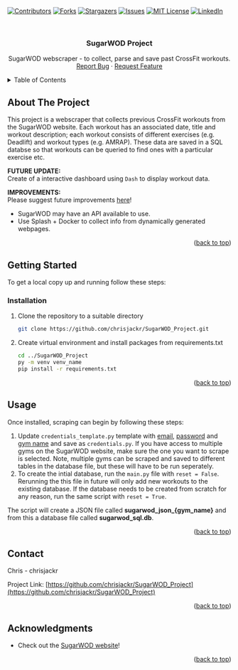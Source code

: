 <div id="top"></div>

<!-- PROJECT SHIELDS -->
<!--
*** I'm using markdown "reference style" links for readability.
*** Reference links are enclosed in brackets [ ] instead of parentheses ( ).
*** See the bottom of this document for the declaration of the reference variables
*** for contributors-url, forks-url, etc. This is an optional, concise syntax you may use.
*** https://www.markdownguide.org/basic-syntax/#reference-style-links
-->
[![Contributors][contributors-shield]][contributors-url]
[![Forks][forks-shield]][forks-url]
[![Stargazers][stars-shield]][stars-url]
[![Issues][issues-shield]][issues-url]
[![MIT License][license-shield]][license-url]
[![LinkedIn][linkedin-shield]][linkedin-url]



<!-- PROJECT LOGO -->
<br />
<!--
<div align="center">
  <a href="https://github.com/chrisjackr/SugarWOD_Project">
    <img src="images/logo.png" alt="Logo" width="80" height="80">
  </a>
-->

<h3 align="center">SugarWOD Project</h3>

  <p align="center">
    SugarWOD webscraper - to collect, parse and save past CrossFit workouts.
    <!--
    <br />
    <a href="https://github.com/chrisjackr/SugarWOD_Project"><strong>Explore the docs »</strong></a>
    <br />
-->
    <br />
    <!--
    <a href="https://github.com/chrisjackr/SugarWOD_Project">View Demo</a>
    ·
    -->
    <a href="https://github.com/chrisjackr/SugarWOD_Project/issues">Report Bug</a>
    ·
    <a href="https://github.com/chrisjackr/SugarWOD_Project/issues">Request Feature</a>
  </p>
</div>



<!-- TABLE OF CONTENTS -->
<details>
  <summary>Table of Contents</summary>
  <ol>
    <li>
      <a href="#about-the-project">About The Project</a>
    </li>
    <li>
      <a href="#getting-started">Getting Started</a>
      <ul>
        <!--<li><a href="#prerequisites">Prerequisites</a></li>-->
        <li><a href="#installation">Installation</a></li>
      </ul>
    </li>
    <li><a href="#usage">Usage</a></li>
    <!--<li><a href="#roadmap">Roadmap</a></li>-->
    <!--<li><a href="#contributing">Contributing</a></li>-->
    <!--<li><a href="#license">License</a></li>-->
    <li><a href="#contact">Contact</a></li>
    <li><a href="#acknowledgments">Acknowledgments</a></li>
  </ol>
</details>



<!-- ABOUT THE PROJECT -->
## About The Project

<!--[![Product Name Screen Shot][product-screenshot]](https://example.com)-->

This project is a webscraper that collects previous CrossFit workouts from the SugarWOD website. Each workout has an associated date, title and workout description; each workout consists of different exercises (e.g. Deadlift) and workout types (e.g. AMRAP). These data are saved in a SQL databse so that workouts can be queried to find ones with a particular exercise etc. 

**FUTURE UPDATE:**   
Create of a interactive dashboard using <code>Dash</code> to display workout data.

**IMPROVEMENTS:**<br>
Please suggest future improvements <a href="https://github.com/chrisjackr/SugarWOD_Project/issues">here</a>!
<ul>
  <li>SugarWOD may have an API available to use.</li>
  <li>Use Splash + Docker to collect info from dynamically generated webpages.</li>
</ul>


<p align="right">(<a href="#top">back to top</a>)</p>





<!-- GETTING STARTED -->
## Getting Started

To get a local copy up and running follow these steps:

<!--
### Prerequisites

This is an example of how to list things you need to use the software and how to install them.
* npm
  ```sh
  npm install npm@latest -g
  ```
-->

### Installation

1. Clone the repository to a suitable directory
   ```sh
   git clone https://github.com/chrisjackr/SugarWOD_Project.git
   ```
2. Create virtual environment and install packages from requirements.txt
   ```sh
   cd ../SugarWOD_Project
   py -m venv venv_name
   pip install -r requirements.txt
   ```

<p align="right">(<a href="#top">back to top</a>)</p>



<!-- USAGE EXAMPLES -->
## Usage
Once installed, scraping can begin by following these steps:
</br>
1. Update <code>credentials_template.py</code> template with <u>email</u>, <u>password</u> and <u>gym name</u> and save as <code>credentials.py</code>. If you have access to multiple gyms on the SugarWOD website, make sure the one you want to scrape is selected. Note, multiple gyms can be scraped and saved to different tables in the database file, but these will have to be run seperately.
2. To create the intial database, run the <code>main.py</code> file with <code>reset = False</code>. Rerunning the this file in future will only add new workouts to the existing database. If the database needs to be created from scratch for any reason, run the same script with <code>reset = True</code>.

The script will create a JSON file called **sugarwod_json_{gym_name}** and from this a database file called **sugarwod_sql.db**.
<p align="right">(<a href="#top">back to top</a>)</p>



<!-- ROADMAP 
## Roadmap

- [] Feature 1
- [] Feature 2
- [] Feature 3
    - [] Nested Feature

See the [open issues](https://github.com/chrisjackr/SugarWOD_Project/issues) for a full list of proposed features (and known issues).

<p align="right">(<a href="#top">back to top</a>)</p>
-->


<!-- CONTRIBUTING 
## Contributing

Contributions are what make the open source community such an amazing place to learn, inspire, and create. Any contributions you make are **greatly appreciated**.

If you have a suggestion that would make this better, please fork the repo and create a pull request. You can also simply open an issue with the tag "enhancement".
Don't forget to give the project a star! Thanks again!

1. Fork the Project
2. Create your Feature Branch (`git checkout -b feature/AmazingFeature`)
3. Commit your Changes (`git commit -m 'Add some AmazingFeature'`)
4. Push to the Branch (`git push origin feature/AmazingFeature`)
5. Open a Pull Request

<p align="right">(<a href="#top">back to top</a>)</p>
-->


<!-- LICENSE 
## License

Distributed under the MIT License. See `LICENSE.txt` for more information.

<p align="right">(<a href="#top">back to top</a>)</p>
-->


<!-- CONTACT -->
## Contact

Chris - chrisjackr

Project Link: [https://github.com/chrisjackr/SugarWOD_Project](https://github.com/chrisjackr/SugarWOD_Project)

<p align="right">(<a href="#top">back to top</a>)</p>



<!-- ACKNOWLEDGMENTS -->
## Acknowledgments

* []() Check out the <a href="https://www.sugarwod.com/">SugarWOD website</a>!


<p align="right">(<a href="#top">back to top</a>)</p>



<!-- MARKDOWN LINKS & IMAGES -->
<!-- https://www.markdownguide.org/basic-syntax/#reference-style-links -->
[contributors-shield]: https://img.shields.io/github/contributors/chrisjackr/SugarWOD_Project.svg?style=for-the-badge
[contributors-url]: https://github.com/chrisjackr/SugarWOD_Project/graphs/contributors
[forks-shield]: https://img.shields.io/github/forks/chrisjackr/SugarWOD_Project.svg?style=for-the-badge
[forks-url]: https://github.com/chrisjackr/SugarWOD_Project/network/members
[stars-shield]: https://img.shields.io/github/stars/chrisjackr/SugarWOD_Project.svg?style=for-the-badge
[stars-url]: https://github.com/chrisjackr/SugarWOD_Project/stargazers
[issues-shield]: https://img.shields.io/github/issues/chrisjackr/SugarWOD_Project.svg?style=for-the-badge
[issues-url]: https://github.com/chrisjackr/SugarWOD_Project/issues
[license-shield]: https://img.shields.io/github/license/chrisjackr/SugarWOD_Project.svg?style=for-the-badge
[license-url]: https://github.com/chrisjackr/SugarWOD_Project/blob/master/LICENSE.txt
[linkedin-shield]: https://img.shields.io/badge/-LinkedIn-black.svg?style=for-the-badge&logo=linkedin&colorB=555
[linkedin-url]: https://linkedin.com/in/chris-richardson-a42724195
[product-screenshot]: images/screenshot.png
